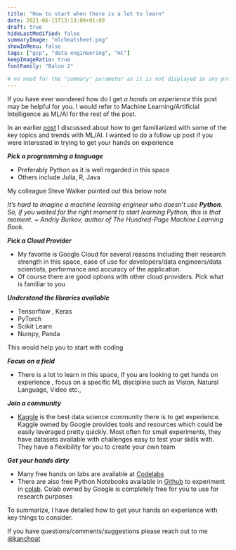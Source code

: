 ```yaml
---
title: "How to start when there is a lot to learn"
date: 2021-06-11T13:13:00+01:00
draft: true
hideLastModified: false
summaryImage: "mlcheatsheet.png"
showInMenu: false
tags: ["gcp", "data engineering", "ml"]
keepImageRatio: true
fontFamily: "Baloo 2"

# no need for the "summary" parameter as it is not displayed in any previews
---
```

 
If you have ever wondered how do I get _a hands on experience_ this post  may be helpful for you. I would refer to Machine Learning/Artificial Intelligence as ML/AI for the rest of the post.

In an earlier [post](https://cloudrace.info/machine-learning/how_to_get_started/) I discussed about how to get familiarized with some of the key topics and trends with ML/AI. I wanted to do a follow up post if you were interested in trying to get your hands on experience

**_Pick a programming a language_**
* Preferably Python as it is  well regarded in this space
* Others include Julia, R, Java

My colleague Steve Walker pointed out this below note
    
_It’s hard to imagine a machine learning engineer who doesn’t use **Python**. So, if you waited for the right moment to start learning Python, this is that moment.  ~ Andriy Burkov, author of The Hundred-Page Machine Learning Book._

**_Pick a Cloud Provider_**
*   My favorite is Google Cloud for several reasons including their research strength in this space, ease of use for developers/data engineers/data scientists, performance and accuracy of the application. 
* Of course there are good options with other cloud providers. Pick what is familiar to you


**_Understand the libraries available_**
* Tensorflow , Keras
* PyTorch
* Scikit Learn
* Numpy, Panda

This would help you to start with coding

**_Focus on a field_**
*   There is a lot to learn in this space, If you are looking to get hands on experience , focus on a specific ML discipline such as Vision, Natural Language, Video etc.,  


**_Join a community_** 
* [Kaggle](https://www.kaggle.com/) is the best data science community there is to get experience. Kaggle owned by Google provides tools and resources which could be easily leveraged pretty quickly. Most often for small experiments, they have datasets available with challenges easy to test your skills with. They have a flexibility for you to create your own team


**_Get your hands dirty_**
*   Many free hands on labs are available at [Codelabs](https://codelabs.developers.google.com/s/results?q=machine%20learning)
*   There are also free Python Notebooks available in [Github](https://github.com/GoogleCloudPlatform/training-data-analyst) to experiment in [colab](https://colab.sandbox.google.com/notebooks/intro.ipynb). Colab owned by Google is completely free for you to use for research purposes

To summarize, I have detailed how to get your hands on experience with key things to consider.

If you have questions/comments/suggestions please reach out to me [@kanchpat](twitter.com/kanchpat)